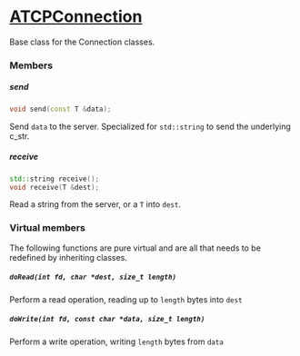 # [ATCPConnection](ATCPConnection.hpp)

Base class for the Connection classes.

### Members

##### send

```cpp
void send(const T &data);
```

Send `data` to the server. Specialized for `std::string` to send the underlying c_str.

##### receive

```cpp
std::string receive();
void receive(T &dest);
```

Read a string from the server, or a `T` into `dest`.

### Virtual members

The following functions are pure virtual and are all that needs to be redefined by inheriting classes.

##### `doRead(int fd, char *dest, size_t length)`
Perform a read operation, reading up to `length` bytes into `dest`

##### `doWrite(int fd, const char *data, size_t length)`
Perform a write operation, writing `length` bytes from `data`

